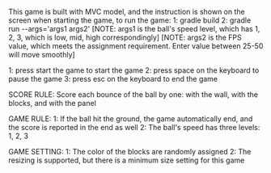 This game is built with MVC model, and the instruction is shown on the screen when starting the game, to run the game:
1: gradle build
2: gradle run --args='args1 args2'
[NOTE: args1 is the ball's speed level, which has 1, 2, 3, which is low, mid, high correspondingly]
[NOTE: args2 is the FPS value, which meets the assignment requirement. Enter value between 25-50 will move smoothly]

1: press start the game to start the game
2: press space on the keyboard to pause the game
3: press esc on the keyboard to end the game


SCORE RULE:
Score each bounce of the ball by one: with the wall, with the blocks, and with the panel


GAME RULE:
1: If the ball hit the ground, the game automatically end, and the score is reported in the end as well
2: The ball's speed has three levels: 1, 2, 3

GAME SETTING:
1: The color of the blocks are randomly assigned
2: The resizing is supported, but there is a minimum size setting for this game

